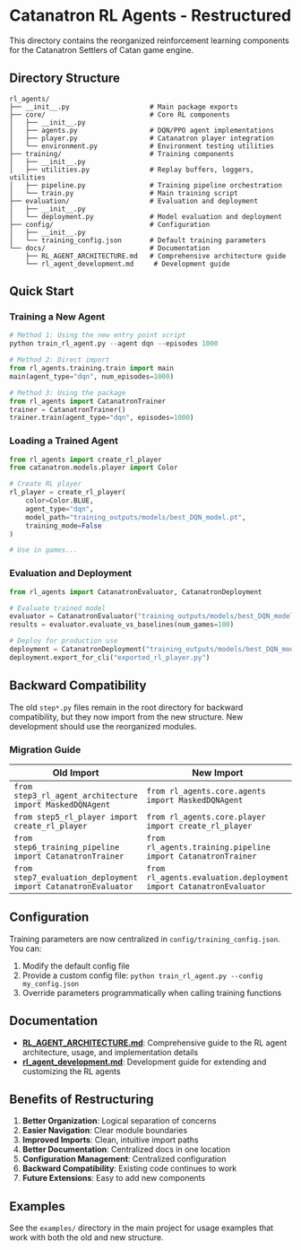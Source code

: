 # Catanatron RL Agents - Restructured

This directory contains the reorganized reinforcement learning components for the Catanatron Settlers of Catan game engine.

## Directory Structure

```
rl_agents/
├── __init__.py                    # Main package exports
├── core/                          # Core RL components
│   ├── __init__.py
│   ├── agents.py                  # DQN/PPO agent implementations
│   ├── player.py                  # Catanatron player integration
│   └── environment.py             # Environment testing utilities
├── training/                      # Training components
│   ├── __init__.py
│   ├── utilities.py               # Replay buffers, loggers, utilities
│   ├── pipeline.py                # Training pipeline orchestration
│   └── train.py                   # Main training script
├── evaluation/                    # Evaluation and deployment
│   ├── __init__.py
│   └── deployment.py              # Model evaluation and deployment
├── config/                        # Configuration
│   ├── __init__.py
│   └── training_config.json       # Default training parameters
└── docs/                          # Documentation
    ├── RL_AGENT_ARCHITECTURE.md   # Comprehensive architecture guide
    └── rl_agent_development.md     # Development guide
```

## Quick Start

### Training a New Agent

```python
# Method 1: Using the new entry point script
python train_rl_agent.py --agent dqn --episodes 1000

# Method 2: Direct import
from rl_agents.training.train import main
main(agent_type="dqn", num_episodes=1000)

# Method 3: Using the package
from rl_agents import CatanatronTrainer
trainer = CatanatronTrainer()
trainer.train(agent_type="dqn", episodes=1000)
```

### Loading a Trained Agent

```python
from rl_agents import create_rl_player
from catanatron.models.player import Color

# Create RL player
rl_player = create_rl_player(
    color=Color.BLUE,
    agent_type="dqn",
    model_path="training_outputs/models/best_DQN_model.pt",
    training_mode=False
)

# Use in games...
```

### Evaluation and Deployment

```python
from rl_agents import CatanatronEvaluator, CatanatronDeployment

# Evaluate trained model
evaluator = CatanatronEvaluator("training_outputs/models/best_DQN_model.pt")
results = evaluator.evaluate_vs_baselines(num_games=100)

# Deploy for production use
deployment = CatanatronDeployment("training_outputs/models/best_DQN_model.pt")
deployment.export_for_cli("exported_rl_player.py")
```

## Backward Compatibility

The old `step*.py` files remain in the root directory for backward compatibility, but they now import from the new structure. New development should use the reorganized modules.

### Migration Guide

| Old Import | New Import |
|------------|------------|
| `from step3_rl_agent_architecture import MaskedDQNAgent` | `from rl_agents.core.agents import MaskedDQNAgent` |
| `from step5_rl_player import create_rl_player` | `from rl_agents.core.player import create_rl_player` |
| `from step6_training_pipeline import CatanatronTrainer` | `from rl_agents.training.pipeline import CatanatronTrainer` |
| `from step7_evaluation_deployment import CatanatronEvaluator` | `from rl_agents.evaluation.deployment import CatanatronEvaluator` |

## Configuration

Training parameters are now centralized in `config/training_config.json`. You can:

1. Modify the default config file
2. Provide a custom config file: `python train_rl_agent.py --config my_config.json`
3. Override parameters programmatically when calling training functions

## Documentation

- **[RL_AGENT_ARCHITECTURE.md](docs/RL_AGENT_ARCHITECTURE.md)**: Comprehensive guide to the RL agent architecture, usage, and implementation details
- **[rl_agent_development.md](docs/rl_agent_development.md)**: Development guide for extending and customizing the RL agents

## Benefits of Restructuring

1. **Better Organization**: Logical separation of concerns
2. **Easier Navigation**: Clear module boundaries
3. **Improved Imports**: Clean, intuitive import paths
4. **Better Documentation**: Centralized docs in one location
5. **Configuration Management**: Centralized configuration
6. **Backward Compatibility**: Existing code continues to work
7. **Future Extensions**: Easy to add new components

## Examples

See the `examples/` directory in the main project for usage examples that work with both the old and new structure.

